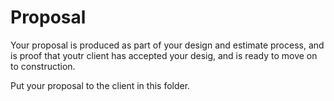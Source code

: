 # Proposal

Your proposal is produced as part of your design and estimate process, and is proof that youtr client has accepted your desig, and is ready to move on to construction.

Put your proposal to the client in this folder.